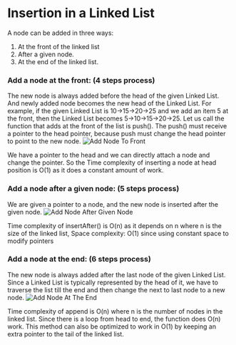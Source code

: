 # Insertion in a Linked List
A node can be added in three ways:
1) At the front of the linked list  
2) After a given node. 
3) At the end of the linked list.

### Add a node at the front: (4 steps process) 
The new node is always added before the head of the given Linked List. And newly added node becomes the new head of the Linked List. For example, if the given Linked List is 10->15->20->25 and we add an item 5 at the front, then the Linked List becomes 5->10->15->20->25. Let us call the function that adds at the front of the list is push(). The push() must receive a pointer to the head pointer, because push must change the head pointer to point to the new node.
![Add Node To Front](https://media.geeksforgeeks.org/wp-content/cdn-uploads/gq/2013/03/Linkedlist_insert_at_start.png)

We have a pointer to the head and we can directly attach a node and change the pointer. So the Time complexity of inserting a node at head position is O(1) as it does a constant amount of work.

### Add a node after a given node: (5 steps process) 
We are given a pointer to a node, and the new node is inserted after the given node. 
![Add Node After Given Node](https://media.geeksforgeeks.org/wp-content/cdn-uploads/gq/2013/03/Linkedlist_insert_middle.png)

Time complexity of insertAfter() is O(n) as it depends on n where n is the size of the linked list, Space complexity: O(1) since using constant space to modify pointers

### Add a node at the end: (6 steps process)
The new node is always added after the last node of the given Linked List. Since a Linked List is typically represented by the head of it, we have to traverse the list till the end and then change the next to last node to a new node.
![Add Node At The End](https://media.geeksforgeeks.org/wp-content/cdn-uploads/gq/2013/03/Linkedlist_insert_last.png)

Time complexity of append is O(n) where n is the number of nodes in the linked list. Since there is a loop from head to end, the function does O(n) work. 
This method can also be optimized to work in O(1) by keeping an extra pointer to the tail of the linked list.